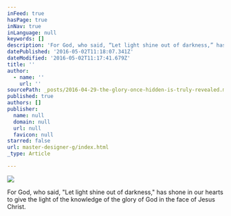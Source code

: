 ```yaml
---
inFeed: true
hasPage: true
inNav: true
inLanguage: null
keywords: []
description: 'For God, who said, “Let light shine out of darkness,” has shone in our hearts to give the light of the knowledge of the glory of God in the face of Jesus Christ.'
datePublished: '2016-05-02T11:18:07.341Z'
dateModified: '2016-05-02T11:17:41.679Z'
title: ''
author:
  - name: ''
    url: ''
sourcePath: _posts/2016-04-29-the-glory-once-hidden-is-truly-revealed.md
published: true
authors: []
publisher:
  name: null
  domain: null
  url: null
  favicon: null
starred: false
url: master-designer-g/index.html
_type: Article

---
```

![](https://the-grid-user-content.s3-us-west-2.amazonaws.com/10797a56-1cd1-4d84-983b-7f95d33f57d7.jpg)

For God, who said, "Let light shine out of darkness," has shone in our hearts to give the light of the knowledge of the glory of God in the face of Jesus Christ.